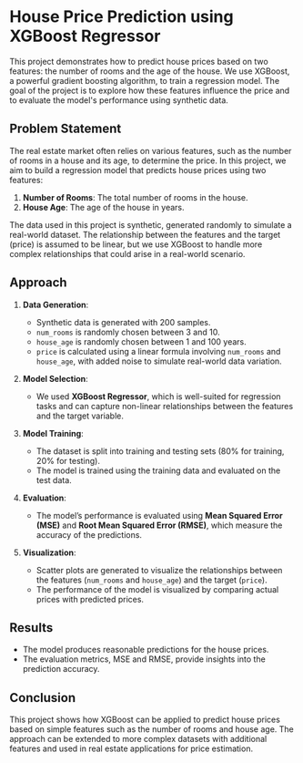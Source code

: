 # House Price Prediction using XGBoost Regressor

This project demonstrates how to predict house prices based on two features: the number of rooms and the age of the house. We use XGBoost, a powerful gradient boosting algorithm, to train a regression model. The goal of the project is to explore how these features influence the price and to evaluate the model's performance using synthetic data.

## Problem Statement

The real estate market often relies on various features, such as the number of rooms in a house and its age, to determine the price. In this project, we aim to build a regression model that predicts house prices using two features:

1. **Number of Rooms**: The total number of rooms in the house.
2. **House Age**: The age of the house in years.

The data used in this project is synthetic, generated randomly to simulate a real-world dataset. The relationship between the features and the target (price) is assumed to be linear, but we use XGBoost to handle more complex relationships that could arise in a real-world scenario.

## Approach

1. **Data Generation**:
   - Synthetic data is generated with 200 samples.
   - `num_rooms` is randomly chosen between 3 and 10.
   - `house_age` is randomly chosen between 1 and 100 years.
   - `price` is calculated using a linear formula involving `num_rooms` and `house_age`, with added noise to simulate real-world data variation.

2. **Model Selection**:
   - We used **XGBoost Regressor**, which is well-suited for regression tasks and can capture non-linear relationships between the features and the target variable.

3. **Model Training**:
   - The dataset is split into training and testing sets (80% for training, 20% for testing).
   - The model is trained using the training data and evaluated on the test data.

4. **Evaluation**:
   - The model’s performance is evaluated using **Mean Squared Error (MSE)** and **Root Mean Squared Error (RMSE)**, which measure the accuracy of the predictions.

5. **Visualization**:
   - Scatter plots are generated to visualize the relationships between the features (`num_rooms` and `house_age`) and the target (`price`).
   - The performance of the model is visualized by comparing actual prices with predicted prices.

## Results

- The model produces reasonable predictions for the house prices.
- The evaluation metrics, MSE and RMSE, provide insights into the prediction accuracy.

## Conclusion

This project shows how XGBoost can be applied to predict house prices based on simple features such as the number of rooms and house age. The approach can be extended to more complex datasets with additional features and used in real estate applications for price estimation.
